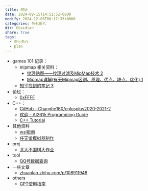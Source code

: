 ```yaml
---
title: 网址
date: 2024-09-15T14:51:52+0800
modify: 2024-12-06T00:17:33+0800
categories: 杂七杂八
dir: Obsidian
share: true
tags:
  - 杂七杂八
  - plan
---
```


- games 101 记录：
	- mipmap 相关资料：
	    - [纹理贴图——纹理过滤及MipMap技术 2](https://blog.csdn.net/Mapmost/article/details/139002197)
	    - [Mipmap详解(有无Mipmap区别、原理、优点、缺点、优化) 1](https://blog.csdn.net/qq_42428486/article/details/118856697)
	- [知乎找到的笔记 3](https://www.zhihu.com/column/c_1331284214042464256)
- 论坛：
	- [0xFFFF](https://0xffff.one/)
- C++：
	- [GitHub - Changhe160/cplusplus2020-2021-2](https://github.com/Changhe160/cplusplus2020-2021-2)
	- [欢迎 - AI2615 Programming Guide](https://ai2615.fstqwq.pw/)
	- [C++ Tutorial](https://www.tutorialspoint.com/cplusplus/index.htm)
- 其他资料
	- [wsl指南](https://dowww.spencerwoo.com/)
	- [任天堂模拟器制作](https://www.nesdev.org/)
- proj
	- [北大不围棋大作业](https://github.com/CPearl0/NoGo)
- tool
	- [QQ号数据查询](https://privacy.aiuys.com/)  
- 一些文章
	- [zhuanlan.zhihu.com/p/108911948](https://zhuanlan.zhihu.com/p/108911948)
- others
	- [GPT使用指南](https://zhaochen20.notion.site/Prompt-Is-All-You-Need-c9cc23f70d2e43afba003e87e688330c)